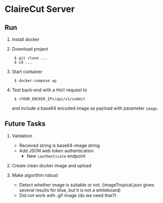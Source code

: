 # ClaireCut Server

## Run

1. Install docker

2. Download project

		$ git clone ...
		$ cd ...

2. Start container

		$ docker-compose up

3. Test back-end with a `POST` request to

		$ <YOUR_DOCKER_IP>/api/v1/submit
		
	and include a base64 encoded image as payload with parameter `image`.

## Future Tasks

1. Validation
	* Received string is base64-image string
	* Add JSON web token authentication
	    * New `\authenticate` endpoint

2. Create clean docker image and upload

3. Make algorithm robust

    * Detect whether image is suitable or not. (imageTropical.json gives several results for blue, but it is not a whiteboard)
    * Did not work with .gif image (do we need that?)

